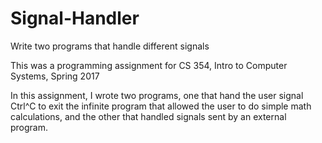 # Signal-Handler
Write two programs that handle different signals

This was a programming assignment for CS 354, Intro to Computer Systems, Spring 2017

In this assignment, I wrote two programs, one that hand the user signal Ctrl^C to exit the infinite program that allowed the user to do simple math calculations, and the other that handled signals sent by an external program.
